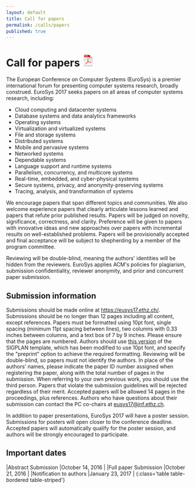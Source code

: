 ```yaml
---
layout: default
title: Call for papers
permalink: /calls/papers
published: true
---
```


# Call for papers <small><a href="/assets/data/Eurosys2017-CFP.pdf"><img src="/assets/img/pdf.png"/></a></small>

The European Conference on Computer Systems (EuroSys) is a premier international forum for presenting computer systems research, broadly construed. EuroSys 2017 seeks papers on all areas of computer systems research, including: 

*	Cloud computing and datacenter systems
*	Database systems and data analytics frameworks
*	Operating systems
*	Virtualization and virtualized systems
*	File and storage systems
*	Distributed systems
*	Mobile and pervasive systems
*	Networked systems
*	Dependable systems
*	Language support and runtime systems
*	Parallelism, concurrency, and multicore systems
*	Real-time, embedded, and cyber-physical systems
*	Secure systems, privacy, and anonymity-preserving systems
*	Tracing, analysis, and transformation of systems

We encourage papers that span different topics and communities.  We also welcome experience papers that clearly articulate lessons learned and papers that refute prior published results. Papers will be judged on novelty, significance, correctness, and clarity. Preference will be given to papers with innovative ideas and new approaches over papers with incremental results on well-established problems. Papers will be provisionally accepted and final acceptance will be subject to shepherding by a member of the program committee. 

Reviewing will be double-blind, meaning the authors' identities will be hidden from the reviewers. EuroSys applies ACM's policies for plagiarism, submission confidentiality, reviewer anonymity, and prior and concurrent paper submission.

## Submission information

Submissions should be made online at <a href="https://eusys17.ethz.ch/" target="_blank">https://eusys17.ethz.ch/</a>. Submissions should be no longer than 12 pages including all content, except references. Papers must be formatted using 10pt font, single spacing (minimum 11pt spacing between lines), two columns with 0.33 inches between columns, and a text box of 7 by 9 inches. Please ensure that the pages are numbered. Authors should use [this version](http://eurosys16.doc.ic.ac.uk/calls/papers/sigplanconf-eurosys.cls) of the SIGPLAN template, which has been modified to use 10pt font, and specify the "preprint" option to achieve the required formatting. Reviewing will be double-blind, so papers must not identify the authors. In place of the authors' names, please indicate the paper ID number assigned when registering the paper, along with the total number of pages in the submission. When referring to your own previous work, you should use the third person. Papers that violate the submission guidelines will be rejected regardless of their merit. Accepted papers will be allowed 14 pages in the proceedings, plus references. Authors who have questions about their submission can contact the PC co-chairs at [eusys17@inf.ethz.ch](mailto:eusys17@inf.ethz.ch).


<!---
Full submission details will appear online on the conference Web site ([http://eurosys2017.org](http://eurosys2017.org)). 
---->

In addition to paper presentations, EuroSys 2017 will have a poster session. Submissions for posters will open closer to the conference deadline. Accepted papers will automatically qualify for the poster session, and authors will be strongly encouraged to participate.

<!---
Authors who are unsure whether or not their submissions might meet these guidelines, or with specific questions about the guidelines, are welcome to contact the program committee co-chairs, via [eusys17@inf.ethz.ch](mailto:eusys17@inf.ethz.ch).
--->

## Important dates


|Abstract Submission				|October 14, 2016	|
|Full paper Submission				|October 21, 2016	|
|Notification to authors			|January 23, 2017	|
{:class='table table-bordered table-striped'}


<!---
## Submission information

Submissions should be made online at <http://svr-hotcrp.cl.cam.ac.uk/hotcrp/eurosys2015/>. Submissions should be 14 pages including everything except the references. Additional pages can be used for references if required.

Reviewing will be double-blind, and so papers must not identify the authors. In place of the authors' names, please indicate the paper ID
number assigned when registering the paper, along with the total number of pages in the submission.

Papers must be formatted using a 10pt font, single spacing (minimum 11pt spacing between lines), two columns with 0.33 inches between columns, and a text box of 7 by 9 inches. Please ensure that the pages are numbered.  The ACM SIGPLAN style should achieve the required formatting if using the "10pt" and "preprint" options (<http://www.sigplan.org/authorinformation.htm>).

Papers that violate the submission guidelines will be rejected regardless of their merit. Accepted papers will be allowed 14 pages in the proceedings, plus references. At least one author of an accepted paper will be expected to travel to the conference to present it.
--->
